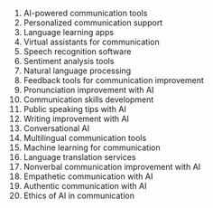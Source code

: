 1. AI-powered communication tools
2. Personalized communication support
3. Language learning apps
4. Virtual assistants for communication
5. Speech recognition software
6. Sentiment analysis tools
7. Natural language processing
8. Feedback tools for communication improvement
9. Pronunciation improvement with AI
10. Communication skills development
11. Public speaking tips with AI
12. Writing improvement with AI
13. Conversational AI
14. Multilingual communication tools
15. Machine learning for communication
16. Language translation services
17. Nonverbal communication improvement with AI
18. Empathetic communication with AI
19. Authentic communication with AI
20. Ethics of AI in communication
